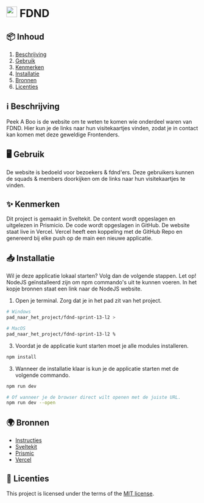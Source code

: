 <h1>
  <img src="" style="height: 1em;">
  <span> FDND</span>
</h1>

<h2 id="inhoud">📦 Inhoud</h2>

1. [Beschrijving](#beschrijving)
2. [Gebruik](#gebruik)
3. [Kenmerken](#kenmerken)
4. [Installatie](#installatie)
5. [Bronnen](#bronnen)
6. [Licenties](#licenties)

<h2 id="beschrijving">ℹ️ Beschrijving</h2>

Peek A Boo is de website om te weten te komen wie onderdeel waren van FDND. Hier kun je de links naar hun visitekaartjes vinden, zodat je in contact kan komen met deze geweldige Frontenders.

<h2 id="gebruik">🖥️ Gebruik</h2>

De website is bedoeld voor bezoekers & fdnd'ers. Deze gebruikers kunnen de squads & members doorkijken om de links naar hun visitekaartjes te vinden.

<h2 id="kenmerken">✨ Kenmerken</h2>

Dit project is gemaakt in Sveltekit. De content wordt opgeslagen en uitgelezen in Prismicio. De code wordt opgeslagen in GitHub. De website staat live in Vercel. Vercel heeft een koppeling met de GitHub Repo en genereerd bij elke push op de main een nieuwe applicatie.

<h2 id="installatie">📥 Installatie</h2>

Wil je deze applicatie lokaal starten? Volg dan de volgende stappen. Let op! NodeJS geïnstalleerd zijn om npm commando's uit te kunnen voeren. In het kopje bronnen staat een link naar de NodeJS website.

1. Open je terminal. Zorg dat je in het pad zit van het project.
```bash
# Windows
pad_naar_het_project/fdnd-sprint-13-l2 >

# MacOS
pad_naar_het_project/fdnd-sprint-13-l2 %
```

3. Voordat je de applicatie kunt starten moet je alle modules installeren.
```bash
npm install
```

3. Wanneer de installatie klaar is kun je de applicatie starten met de volgende commando.
```bash
npm run dev

# Of wanneer je de browser direct wilt openen met de juiste URL.
npm run dev --open
```


<h2 id="bronnen">🌍 Bronnen</h2>

- [Instructies](docs/INSTRUCTIONS.md)
- [Sveltekit](https://kit.svelte.dev/)
- [Prismic](https://prismic.io/)
- [Vercel](https://vercel.com/)

<h2 id="licenties">🪪 Licenties</h2>

This project is licensed under the terms of the [MIT license](./LICENSE).
